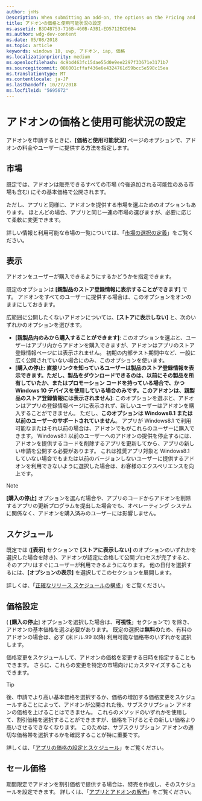 ```yaml
---
author: jnHs
Description: When submitting an add-on, the options on the Pricing and availability page determine what to charge for your add-on and how it should be offered to customers.
title: アドオンの価格と使用可能状況の設定
ms.assetid: B3D4B753-716B-460B-A3B1-ED5712ECD694
ms.author: wdg-dev-content
ms.date: 05/08/2018
ms.topic: article
keywords: windows 10, uwp, アドオン, iap, 価格
ms.localizationpriority: medium
ms.openlocfilehash: 4c9bd463fc15dae55d0e9ee2297f33671e3171b7
ms.sourcegitcommit: 086001cffaf436e6e4324761d59bcc5e598c15ea
ms.translationtype: MT
ms.contentlocale: ja-JP
ms.lasthandoff: 10/27/2018
ms.locfileid: "5695672"
---
```

# <a name="set-add-on-pricing-and-availability"></a>アドオンの価格と使用可能状況の設定


アドオンを申請するときに、**[価格と使用可能状況]** ページのオプションで、アドオンの料金やユーザーに提供する方法を指定します。

## <a name="markets"></a>市場

既定では、アドオンは販売できるすべての市場 (今後追加される可能性のある市場も含む) にその基本価格で公開されます。

ただし、アプリと同様に、アドオンを提供する市場を選ぶためのオプションもあります。 ほとんどの場合、アプリと同じ一連の市場の選びますが、必要に応じて柔軟に変更できます。 

詳しい情報と利用可能な市場の一覧については、「[市場の選択の定義](define-pricing-and-market-selection.md)」をご覧ください。

## <a name="visibility"></a>表示

アドオンをユーザーが購入できるようにするかどうかを指定できます。 

既定のオプションは **[親製品のストア登録情報に表示することができます]** です。 アドオンをすべてのユーザーに提供する場合は、このオプションをオンのままにしておきます。 

広範囲に公開したくないアドオンについては、**[ストアに表示しない]** と、次のいずれかのオプションを選びます。

-   **[親製品内のみから購入することができます]**: このオプションを選ぶと、ユーザーはアプリ内からアドオンを購入できますが、アドオンはアプリのストア登録情報ページには表示されません。 初期の内部テスト期間中など、一般に広く公開されていない場合にのみ、このオプションを使います。
-   **[購入の停止: 直接リンクを知っているユーザーは製品のストア登録情報を表示できます。ただし、製品をダウンロードできるのは、以前にその製品を所有していたか、またはプロモーション コードを持っている場合で、かつ Windows 10 デバイスを使用している場合のみです。このアドオンは、親製品のストア登録情報には表示されません]**: このオプションを選ぶと、アドオンはアプリの登録情報ページに表示されず、新しいユーザーはアドオンを購入することができません。 ただし、**このオプションは Windows8.1 または以前のユーザーのサポートされていません**。 アプリが Windows8.1 で利用可能なまたはそれ以前の場合は、アドオンでもがこれらのユーザーに購入できます。 Windows8.1 以前のユーザーへのアドオンの提供を停止するには、アドオンを提供するコードを削除するアプリを更新してから、アプリの新しい申請を公開する必要があります。 これは推奨アプリ対象と Windows8.1 していない場合でもまたは以前のバージョンしないユーザーに提供するアドオンを利用できないように選択した場合は、お客様のエクスペリエンスを向上です。
    
 > [!NOTE] 
 > **[購入の停止]** オプションを選んだ場合や、アプリのコードからアドオンを削除するアプリの更新プログラムを提出した場合でも、オペレーティング システムに関係なく、アドオンを購入済みのユーザーには影響しません。


## <a name="schedule"></a>スケジュール

既定では (**[表示]** セクションで **[ストアに表示しない]** のオプションのいずれかを選択した場合を除き)、アドオンが認定に合格して公開プロセスが完了すると、そのアプリはすぐにユーザーが利用できるようになります。 他の日付を選択するには、**[オプションの表示]** を選択してこのセクションを展開します。 

詳しくは、「[正確なリリース スケジュールの構成](configure-precise-release-scheduling.md)」をご覧ください。


## <a name="pricing"></a>価格設定

( **[購入の停止**] オプションを選択した場合は、**可視性**」セクションで) を除き、アドオンの基本価格を選ぶ必要があります。 既定の選択は**無料の**ため、有料のアドオンの場合は、必ず (米ドル.99 以降) 利用可能な価格帯のいずれかを選択します。

価格変更をスケジュールして、アドオンの価格を変更する日時を指定することもできます。 さらに、これらの変更を特定の市場向けにカスタマイズすることもできます。 

> [!TIP]
> 後、申請でより高い基本価格を選択するか、価格の増加する価格変更をスケジュールすることによって、アドオンが公開された後、サブスクリプション アドオンの価格を上げることはできません。 これらのメソッドのいずれかを使用して、割引価格を選択することができますが、価格を下げるとその新しい価格より高いさせるできなくなります。 このためは、サブスクリプション アドオンの適切な価格帯を選択するかを確認することが特に重要です。 

詳しくは、「[アプリの価格の設定とスケジュール](set-and-schedule-app-pricing.md)」をご覧ください。


## <a name="sale-pricing"></a>セール価格

期間限定でアドオンを割引価格で提供する場合は、特売を作成し、そのスケジュールを設定できます。 詳しくは、「[アプリとアドオンの販売](put-apps-and-add-ons-on-sale.md)」をご覧ください。



